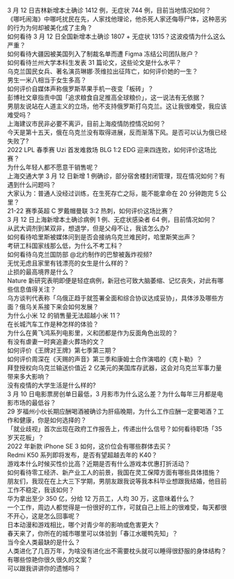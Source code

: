 3 月 12 日吉林新增本土确诊 1412 例，无症状 744 例，目前当地情况如何？  
《哪吒闹海》中哪吒扰民在先，人家找他理论，他杀死人家还侮辱尸体，这种恶劣的行为为何却被美化成了主角？  
如何看待 3 月 12 日全国新增本土确诊 1807 + 无症状 1315？这波疫情为什么这么严重？  
如何看待大疆因被美国列入了制裁名单而遭 Figma 冻结公司团队账户？  
如何看待兰州大学本科生发表 31 篇论文，这些论文是什么水平？  
乌克兰国民女兵、著名演员琳娜·茨维拉出征阵亡，如何评价她的一生？  
男生一米八相当于女生多高？  
如何评价自媒体声称俄罗斯苹果手机一夜变「板砖」？  
彭博社文章指责中国「追求粮食自足推高全球粮价」，这一说法有无依据？  
男朋友说站在人道主义的立场，他不支持俄罗斯打乌克兰。这让我很难受，我应该难受吗？  
上海建议市民非必要不离沪，目前上海疫情防控情况如何？  
今天是第十五天，俄在乌克兰没有取得进展，反而渐落下风。是否可以认为俄已经失败了?  
2022 LPL 春季赛 Uzi 首发难救场 BLG 1:2 EDG 迎来四连败，如何评价这场比赛？  
为什么年轻人都不愿意干销售呢？  
上海交通大学 3 月 12 日新增 1 例确诊，部分宿舍楼封闭管理，现在情况如何？有遇到什么问题吗？  
大家认为：普通人没经过训练，在生死存亡之际，能不能拿命在 20 分钟跑完 5 公里？  
21-22 赛季英超 C 罗戴帽曼联 3:2 热刺，如何评价这场比赛？  
3 月 12 日上海新增本土确诊病例 1 例、无症状感染者 64 例，目前情况如何？  
从武大调剂到某双非，想退学，但是父母不让，我该怎么办?  
如何看待哈里斯被媒体问到是否会接纳乌克兰难民时，哈里斯笑出声？  
考研工科国家线那么低，为什么不考工科？  
如何看待乌克兰国防部 @北约制作的巴黎被轰炸视频?  
无忧无虑且家里有钱漂亮的女生是什么样的？  
止损的最高境界是什么？  
Nature 新研究表明即便是轻症病例，新冠也可致大脑萎缩、记忆丧失，对此有哪些信息值得关注？  
乌方谈判代表称「乌俄正趋于就签署全面和综合协议达成妥协」，具体涉及哪些方面？俄乌关系接下来会如何发展？  
为什么小米 12 的销售量无法超越小米 11？  
在长城汽车工作是种怎样的体验？  
为什么在黄飞鸿系列电影里，义和团都是作为反面角色出现的？  
有没有虐妻一时爽追妻火葬场的文？  
如何评价《王牌对王牌》第七季第三期？  
如何评价周深在《天赐的声音》第三季和康姆士合作演唱的《克卜勒》？  
拜登授权向乌克兰输送价值近 2 亿美元的美国库存武器，这会对乌克兰军事力量带来多大影响？  
没有疫情的大学生活是什么样的?  
3 月 10 日电影票房创单日最低，3 月影市为什么这么差？为什么每年三月都是电影市场的最低谷？  
29 岁福州小伙长期应酬喝酒被确诊为肝癌晚期，为什么工作应酬一定要喝酒？工作和健康，你是如何选择的？  
「就业歧视」首次出现在政府工作报告上，传递出什么信号？如何看待职场「35 岁天花板」？  
2022 年新款 iPhone SE 3 如何，这价位会有哪些群体去买？  
Redmi K50 系列即将发布，是否有望超越去年的 K40？  
游戏本什么时候买性价比高？近期是否有什么游戏本优惠打折活动？  
如何看待零工经济、新产业工人的前景，我国在灵工保障方面有哪些具体措施？  
朋友们，我现在在上大三下学期，男朋友跟我说等我本科毕业想跟我结婚，他目前工作不稳定，我该如何？  
华为拿出至少 350 亿，分给 12 万员工，人均 30 万，这意味着什么？  
一个工作，周边人都觉得是一份很好的工作，可就自己上班上的很难受，每天都很不开心，这是怎么回事呢？  
日本动漫和游戏相比，哪个对青少年的影响或危害更大？  
春天来了，你所在的城市哪里可以体验到「春江水暖鸭先知」？  
当今全人类最缺的是什么？  
人类进化了几百万年，为啥没有进化出不需要枕头就可以睡得很舒服的身体结构？  
有哪些惊艳你很久很久的文案？  
可以跟我讲讲你的遗憾吗？  
